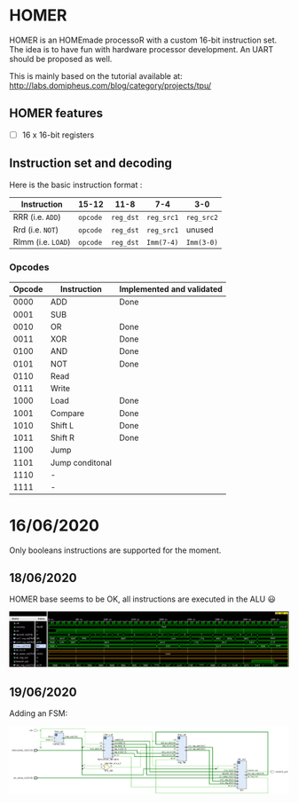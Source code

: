 # HOMER
HOMER is an HOMEmade processoR with a custom 16-bit instruction set. The idea is to have fun with hardware processor development. An UART should be proposed as well.

This is mainly based on the tutorial available at: http://labs.domipheus.com/blog/category/projects/tpu/

## HOMER features

- [ ] 16 x 16-bit registers

## Instruction set and decoding

Here is the basic instruction format :

| Instruction        | 15-12    | 11-8      | 7-4        | 3-0        |
| ------------------ | -------- | --------- | ---------- | ---------- |
| RRR (i.e. `ADD`)   | `opcode` | `reg_dst` | `reg_src1` | `reg_src2` |
| Rrd (i.e. `NOT`)   | `opcode` | `reg_dst` | `reg_src1` | unused     |
| RImm (i.e. `LOAD`) | `opcode` | `reg_dst` | `Imm(7-4)` | `Imm(3-0)` |

### Opcodes

| Opcode | Instruction     | Implemented and validated |
| ------ | --------------- | ------------------------- |
| 0000   | ADD             | Done                      |
| 0001   | SUB             |                           |
| 0010   | OR              | Done                      |
| 0011   | XOR             | Done                      |
| 0100   | AND             | Done                      |
| 0101   | NOT             | Done                      |
| 0110   | Read            |                           |
| 0111   | Write           |                           |
| 1000   | Load            | Done                      |
| 1001   | Compare         | Done                      |
| 1010   | Shift L         | Done                      |
| 1011   | Shift R         | Done                      |
| 1100   | Jump            |                           |
| 1101   | Jump conditonal |                           |
| 1110   | -               |                           |
| 1111   | -               |                           |



# 16/06/2020

Only booleans instructions are supported for the moment.

## 18/06/2020

HOMER base seems to be OK, all instructions are executed in the ALU :smiley:

![test](./img/testbench_base.png)

## 19/06/2020

Adding an FSM:

![base](./img/homer_base_fsm.png)